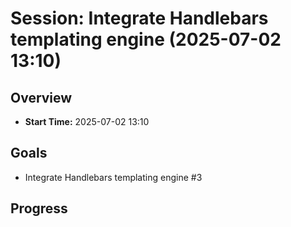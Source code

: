 # Session: Integrate Handlebars templating engine (2025-07-02 13:10)

## Overview

- **Start Time:** 2025-07-02 13:10

## Goals

- Integrate Handlebars templating engine #3

## Progress
